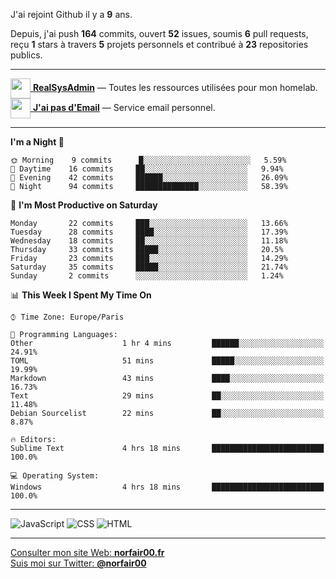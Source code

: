 J'ai rejoint Github il y a **9** ans.

Depuis, j'ai push **164** commits, ouvert **52** issues, soumis **6** pull requests, reçu **1** stars à travers **5** projets personnels et contribué à **23** repositories publics.

---

[<img src="https://avatars2.githubusercontent.com/u/64165263?s=96&v=4" width="32" height="32" align="center"> **RealSysAdmin**](https://github.com/realsysadmin-icu) — Toutes les ressources utilisées pour mon homelab.  
[<img src="https://avatars1.githubusercontent.com/u/65110091?s=96&v=4" width="32" height="32" align="center"> **J'ai pas d'Email**](https://github.com/jaipasdemail) — Service email personnel.  

---

<!--START_SECTION:waka-->
**I'm a Night 🦉** 

```text
🌞 Morning    9 commits      █░░░░░░░░░░░░░░░░░░░░░░░░   5.59% 
🌆 Daytime    16 commits     ██░░░░░░░░░░░░░░░░░░░░░░░   9.94% 
🌃 Evening    42 commits     ██████░░░░░░░░░░░░░░░░░░░   26.09% 
🌙 Night      94 commits     ██████████████░░░░░░░░░░░   58.39%

```
📅 **I'm Most Productive on Saturday** 

```text
Monday       22 commits     ███░░░░░░░░░░░░░░░░░░░░░░   13.66% 
Tuesday      28 commits     ████░░░░░░░░░░░░░░░░░░░░░   17.39% 
Wednesday    18 commits     ██░░░░░░░░░░░░░░░░░░░░░░░   11.18% 
Thursday     33 commits     █████░░░░░░░░░░░░░░░░░░░░   20.5% 
Friday       23 commits     ███░░░░░░░░░░░░░░░░░░░░░░   14.29% 
Saturday     35 commits     █████░░░░░░░░░░░░░░░░░░░░   21.74% 
Sunday       2 commits      ░░░░░░░░░░░░░░░░░░░░░░░░░   1.24%

```


📊 **This Week I Spent My Time On** 

```text
⌚︎ Time Zone: Europe/Paris

💬 Programming Languages: 
Other                    1 hr 4 mins         ██████░░░░░░░░░░░░░░░░░░░   24.91% 
TOML                     51 mins             █████░░░░░░░░░░░░░░░░░░░░   19.99% 
Markdown                 43 mins             ████░░░░░░░░░░░░░░░░░░░░░   16.73% 
Text                     29 mins             ██░░░░░░░░░░░░░░░░░░░░░░░   11.48% 
Debian Sourcelist        22 mins             ██░░░░░░░░░░░░░░░░░░░░░░░   8.87%

🔥 Editors: 
Sublime Text             4 hrs 18 mins       █████████████████████████   100.0%

💻 Operating System: 
Windows                  4 hrs 18 mins       █████████████████████████   100.0%

```


<!--END_SECTION:waka-->

---

![JavaScript](https://img.shields.io/static/v1?style=for-the-badge&label=JavaScript&color=555&labelColor=%23f1e05a&message=67.7%25)
![CSS](https://img.shields.io/static/v1?style=for-the-badge&label=CSS&color=555&labelColor=%23563d7c&message=18.8%25)
![HTML](https://img.shields.io/static/v1?style=for-the-badge&label=HTML&color=555&labelColor=%23e34c26&message=13.4%25)

---

[Consulter mon site Web: **norfair00.fr**](https://norfair00.fr/)  
[Suis moi sur Twitter: **@norfair00**](https://twitter.com/norfair00)
